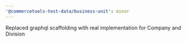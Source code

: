 ```yaml
---
'@commercetools-test-data/business-unit': minor
---
```


Replaced graphql scaffolding with real implementation for Company and Division
